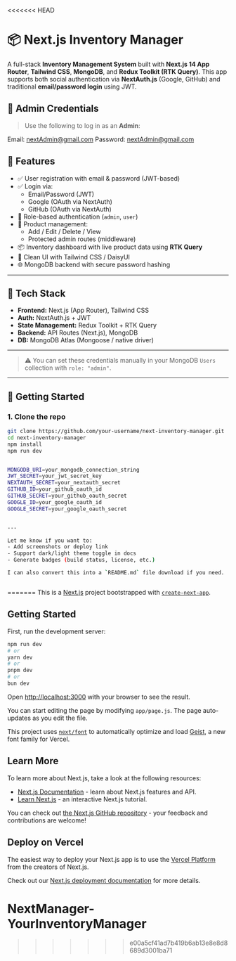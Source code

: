 <<<<<<< HEAD
# 📦 Next.js Inventory Manager

A full-stack **Inventory Management System** built with **Next.js 14 App Router**, **Tailwind CSS**, **MongoDB**, and **Redux Toolkit (RTK Query)**. This app supports both social authentication via **NextAuth.js** (Google, GitHub) and traditional **email/password login** using JWT.

## 👤 Admin Credentials

> Use the following to log in as an **Admin**:

Email: nextAdmin@gmail.com
Password: nextAdmin@gmail.com

## 🔑 Features

- ✅ User registration with email & password (JWT-based)
- ✅ Login via:
  - Email/Password (JWT)
  - Google (OAuth via NextAuth)
  - GitHub (OAuth via NextAuth)
- 🔐 Role-based authentication (`admin`, `user`)
- 🛒 Product management:
  - Add / Edit / Delete / View
  - Protected admin routes (middleware)
- 📦 Inventory dashboard with live product data using **RTK Query**
- 🧾 Clean UI with Tailwind CSS / DaisyUI
- 🌐 MongoDB backend with secure password hashing

---

## 🚀 Tech Stack

- **Frontend:** Next.js (App Router), Tailwind CSS
- **Auth:** NextAuth.js + JWT
- **State Management:** Redux Toolkit + RTK Query
- **Backend:** API Routes (Next.js), MongoDB
- **DB:** MongoDB Atlas (Mongoose / native driver)

---

> ⚠️ You can set these credentials manually in your MongoDB `Users` collection with `role: "admin"`.

---

## 🧪 Getting Started

### 1. Clone the repo

```bash
git clone https://github.com/your-username/next-inventory-manager.git
cd next-inventory-manager
npm install
npm run dev


MONGODB_URI=your_mongodb_connection_string
JWT_SECRET=your_jwt_secret_key
NEXTAUTH_SECRET=your_nextauth_secret
GITHUB_ID=your_github_oauth_id
GITHUB_SECRET=your_github_oauth_secret
GOOGLE_ID=your_google_oauth_id
GOOGLE_SECRET=your_google_oauth_secret


---

Let me know if you want to:
- Add screenshots or deploy link
- Support dark/light theme toggle in docs
- Generate badges (build status, license, etc.)

I can also convert this into a `README.md` file download if you need.



```
=======
This is a [Next.js](https://nextjs.org) project bootstrapped with [`create-next-app`](https://github.com/vercel/next.js/tree/canary/packages/create-next-app).

## Getting Started

First, run the development server:

```bash
npm run dev
# or
yarn dev
# or
pnpm dev
# or
bun dev
```

Open [http://localhost:3000](http://localhost:3000) with your browser to see the result.

You can start editing the page by modifying `app/page.js`. The page auto-updates as you edit the file.

This project uses [`next/font`](https://nextjs.org/docs/app/building-your-application/optimizing/fonts) to automatically optimize and load [Geist](https://vercel.com/font), a new font family for Vercel.

## Learn More

To learn more about Next.js, take a look at the following resources:

- [Next.js Documentation](https://nextjs.org/docs) - learn about Next.js features and API.
- [Learn Next.js](https://nextjs.org/learn) - an interactive Next.js tutorial.

You can check out [the Next.js GitHub repository](https://github.com/vercel/next.js) - your feedback and contributions are welcome!

## Deploy on Vercel

The easiest way to deploy your Next.js app is to use the [Vercel Platform](https://vercel.com/new?utm_medium=default-template&filter=next.js&utm_source=create-next-app&utm_campaign=create-next-app-readme) from the creators of Next.js.

Check out our [Next.js deployment documentation](https://nextjs.org/docs/app/building-your-application/deploying) for more details.
# NextManager-YourInventoryManager
>>>>>>> e00a5cf41ad7b419b6ab13e8e8d8689d3001ba71

